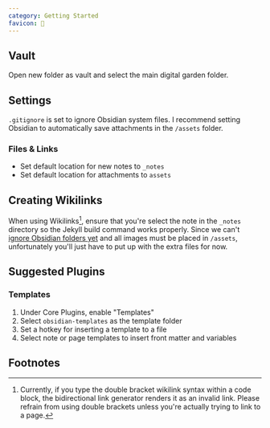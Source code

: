 ```yaml
---
category: Getting Started
favicon: 💎
---
```

## Vault
Open new folder as vault and select the main digital garden folder.

## Settings
`.gitignore` is set to ignore Obsidian system files. I recommend setting Obsidian to automatically save attachments in the `/assets` folder.

### Files & Links
- Set default location for new notes to `_notes`
- Set default location for attachments to `assets`

## Creating Wikilinks
When using Wikilinks[^1], ensure that you're select the note in the `_notes` directory so the Jekyll build command works properly. Since we can't [ignore Obsidian folders yet](https://forum.obsidian.md/t/ignore-a-folder-of-temporary-notes/4473/8) and all images must be placed in `/assets`, unfortunately you'll just have to put up with the extra files for now.

## Suggested Plugins
### Templates
1. Under Core Plugins, enable "Templates"
2. Select `obsidian-templates` as the template folder
3. Set a hotkey for inserting a template to a file
4. Select note or page templates to insert front matter and variables


## Footnotes
[^1]: Currently, if you type the double bracket wikilink syntax within a code block, the bidirectional link generator renders it as an invalid link. Please refrain from using double brackets unless you're actually trying to link to a page.